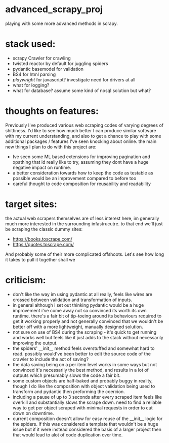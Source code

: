 # advanced_scrapy_proj
playing with some more advanced methods in scrapy.

# stack used:

- scrapy Crawler for crawling
- twisted reactor by default for juggling spiders
- pydantic basemodel for validation
- BS4 for html parsing
- *playwright* for javascript? investigate need for drivers at all
- what for logging?
- what for database? assume some kind of nosql solution but what?

# thoughts on features:

Previously I've produced various web scraping codes of varying degrees of shittiness. I'd like to see how much better I can produce similar software with my current understanding, and also to get a chance to play with some additional packages / features I've seen knocking about online. the main new things I plan to do with this project are:

- Ive seen some ML based extensions for improving pagination and xpathing that id really like to try, assuming they dont have a huge negative impact on runtime.
- a better consideration towards how to keep the code as testable as possible would be an improvement compared to before too
- careful thought to code composition for reusability and readability

# target sites:

the actual web scrapers themselves are of less interest here, im generally much more interested in the surrounding infastrucutre. to that end we'll just be scraping the classic dummy sites:

- https://books.toscrape.com/
- https://quotes.toscrape.com/

And probably some of their more complicated offshoots. Let's see how long it takes to pull it together shall we

# criticism:

- don't like the way im using pydantic at all really, feels like wires are crossed between validation and transformation of inputs.
- in general although i set out thinking pydantic would be a huge improvement i've come away not so convinced its worth its own runtime. there's a fair bit of tip-toeing around its behaviours required to get it working properly and not generally convinced that we wouldn't be better off with a more lightweight, manually designed solution.
- not sure on use of BS4 during the scraping - it's quick to get running and works well but feels like it just adds to the stack without necessarily improving the output.
- the spiders' \_\_init__ method feels overstuffed and somewhat hard to read. possibly would've been better to edit the source code of the crawler to include the act of saving?
- the data saving being on a per item level works in some ways but not convinced it's necessarily the best method, and results in a lot of outputs which presumably slows the code a fair bit.
- some custom objects are half-baked and probably buggy in reality, though I do like the composition with object validation being used to transform and pydantic then preforming the coercion.
- including a pause of up to 3 seconds after every scraped item feels like overkill and substantially slows the scrape down. need to find a reliable way to get per object scraped with minimal requests in order to cut down on downtime.
- current composition doesn't allow for easy reuse of the \_\_init__ logic for the spiders. If this was considered a template that wouldn't be a huge issue but if it were instead considered the basis of a larger project then that would lead to alot of code duplication over time.